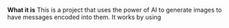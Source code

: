 **What it is**
This is a project that uses the power of AI to generate images to have messages encoded into them. It works by using 
